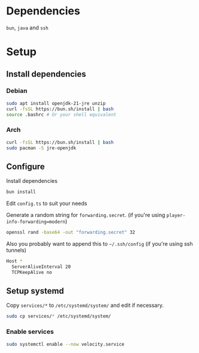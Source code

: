 # Dependencies

`bun`, `java` and `ssh`

# Setup

## Install dependencies

### Debian

```bash
sudo apt install openjdk-21-jre unzip
curl -fsSL https://bun.sh/install | bash
source .bashrc # Or your shell equivalent
```

### Arch

```bash
curl -fsSL https://bun.sh/install | bash
sudo pacman -S jre-openjdk
```

## Configure

Install dependencies

```bash
bun install
```

Edit `config.ts` to suit your needs

Generate a random string for `forwarding.secret`. (if you're using `player-info-forwarding=modern`)

```bash
openssl rand -base64 -out "forwarding.secret" 32
```

Also you probably want to append this to `~/.ssh/config` (if you're using ssh tunnels)

```bash
Host *
  ServerAliveInterval 20
  TCPKeepAlive no
```

## Setup systemd

Copy `services/*` to `/etc/systemd/system/` and edit if necessary.

```bash
sudo cp services/* /etc/systemd/system/
```

### Enable services

```bash
sudo systemctl enable --now velocity.service
```
